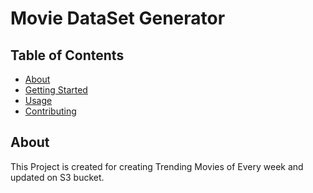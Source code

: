 # Movie DataSet Generator 

## Table of Contents

- [About](#about)
- [Getting Started](#getting_started)
- [Usage](#usage)
- [Contributing](../CONTRIBUTING.md)

## About <a name = "about"></a>

This Project is created for creating Trending Movies of Every week and updated on S3 bucket.